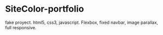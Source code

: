 # SiteColor-portfolio
fake proyect. html5, css3, javascript.  Flexbox, fixed navbar, image parallax, full responsive.

